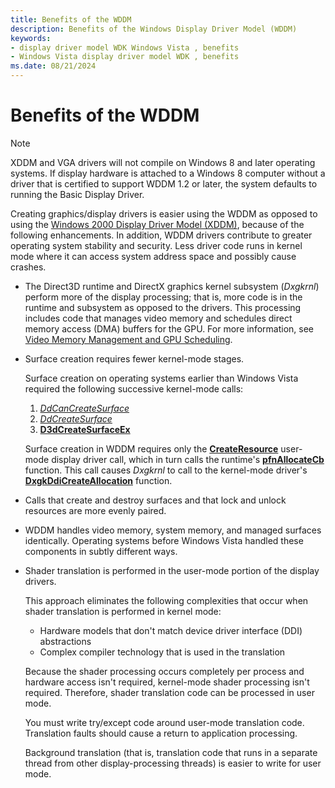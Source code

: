 ```yaml
---
title: Benefits of the WDDM
description: Benefits of the Windows Display Driver Model (WDDM)
keywords:
- display driver model WDK Windows Vista , benefits
- Windows Vista display driver model WDK , benefits
ms.date: 08/21/2024
---
```


# Benefits of the WDDM

> [!NOTE]
> XDDM and VGA drivers will not compile on Windows 8 and later operating systems. If display hardware is attached to a Windows 8 computer without a driver that is certified to support WDDM 1.2 or later, the system defaults to running the Basic Display Driver.

Creating graphics/display drivers is easier using the WDDM as opposed to using the [Windows 2000 Display Driver Model (XDDM)](windows-2000-display-driver-model-design-guide.md), because of the following enhancements. In addition, WDDM drivers contribute to greater operating system stability and security. Less driver code runs in kernel mode where it can access system address space and possibly cause crashes.

- The Direct3D runtime and DirectX graphics kernel subsystem (*Dxgkrnl*) perform more of the display processing; that is, more code is in the runtime and subsystem as opposed to the drivers. This processing includes code that manages video memory and schedules direct memory access (DMA) buffers for the GPU. For more information, see [Video Memory Management and GPU Scheduling](video-memory-management-and-gpu-scheduling.md).

- Surface creation requires fewer kernel-mode stages.

  Surface creation on operating systems earlier than Windows Vista required the following successive kernel-mode calls:

  1. [*DdCanCreateSurface*](/previous-versions/windows/hardware/drivers/ff549213(v=vs.85))
  2. [*DdCreateSurface*](/previous-versions/windows/hardware/drivers/ff549263(v=vs.85))
  3. [**D3dCreateSurfaceEx**](/windows/win32/api/ddrawint/nc-ddrawint-pdd_createsurfaceex)

  Surface creation in WDDM requires only the [**CreateResource**](/windows-hardware/drivers/ddi/d3dumddi/nc-d3dumddi-pfnd3dddi_createresource) user-mode display driver call, which in turn calls the runtime's [**pfnAllocateCb**](/windows-hardware/drivers/ddi/d3dumddi/nc-d3dumddi-pfnd3dddi_allocatecb) function. This call causes *Dxgkrnl* to call to the kernel-mode driver's [**DxgkDdiCreateAllocation**](/windows-hardware/drivers/ddi/d3dkmddi/nc-d3dkmddi-dxgkddi_createallocation) function.

- Calls that create and destroy surfaces and that lock and unlock resources are more evenly paired.

- WDDM handles video memory, system memory, and managed surfaces identically. Operating systems before Windows Vista handled these components in subtly different ways.

- Shader translation is performed in the user-mode portion of the display drivers.

  This approach eliminates the following complexities that occur when shader translation is performed in kernel mode:

  - Hardware models that don't match device driver interface (DDI) abstractions
  - Complex compiler technology that is used in the translation

  Because the shader processing occurs completely per process and hardware access isn't required, kernel-mode shader processing isn't required. Therefore, shader translation code can be processed in user mode.

  You must write try/except code around user-mode translation code. Translation faults should cause a return to application processing.

  Background translation (that is, translation code that runs in a separate thread from other display-processing threads) is easier to write for user mode.
